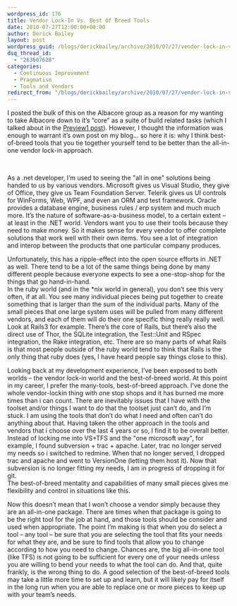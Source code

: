 ```yaml
---
wordpress_id: 176
title: Vendor Lock-In Vs. Best Of Breed Tools
date: 2010-07-27T12:00:00+00:00
author: Derick Bailey
layout: post
wordpress_guid: /blogs/derickbailey/archive/2010/07/27/vendor-lock-in-vs-best-of-breed-tools.aspx
dsq_thread_id:
  - "263607628"
categories:
  - Continuous Improvement
  - Pragmatism
  - Tools and Vendors
redirect_from: "/blogs/derickbailey/archive/2010/07/27/vendor-lock-in-vs-best-of-breed-tools.aspx/"
---
```

I posted the bulk of this on the Albacore group as a reason for my wanting to take Albacore down to it’s “core” as a suite of build related tasks (which I talked about in the [Preview1 post](https://lostechies.com/blogs/derickbailey/archive/2010/07/14/albacore-v0-2-0-preview-1-is-available.aspx)). However, I thought the information was enough to warrant it’s own post on my blog… so here it is: why I think best-of-breed tools that you tie together yourself tend to be better than the all-in-one vendor lock-in approach.

&#160;

As a .net developer, I’m used to seeing the "all in one" solutions being handed to us by various vendors. Microsoft gives us Visual Studio, they give of Office, they give us Team Foundation Server. Telerik gives us UI controls for WinForms, Web, WPF, and even an ORM and test framework. Oracle provides a database engine, business rules / erp system and much much more. It&#8217;s the nature of software-as-a-business model, to a certain extent – at least in the .NET world. Vendors want you to use their tools because they need to make money. So it makes sense for every vendor to offer complete solutions that work well with their own items. You see a lot of integration and interop between the products that one particular company produces. 

Unfortunately, this has a ripple-effect into the open source efforts in .NET as well. There tend to be a lot of the same things being done by many different people because everyone expects to see a one-stop-shop for the things that go hand-in-hand.   
In the ruby world (and in the *nix world in general), you don&#8217;t see this very often, if at all. You see many individual pieces being put together to create something that is larger than the sum of the individual parts. Many of the small pieces that one large system uses will be pulled from many different vendors, and each of them will do their one specific thing really really well. Look at Rails3 for example. There’s the core of Rails, but there’s also the direct use of Thor, the SQLite integration, the Test::Unit and RSpec integration, the Rake integration, etc. There are so many parts of what Rails is that most people outside of the ruby world tend to think that Rails is the only thing that ruby does (yes, I have heard people say things close to this).

Looking back at my development experience, I’ve been exposed to both worlds – the vendor lock-in world and the best-of-breed world. At this point in my career, I prefer the many-tools, best-of-breed approach. I&#8217;ve done the whole vendor-lockin thing with one stop shops and it has burned me more times than i can count. There are inevitably issues that I have with the toolset and/or things I want to do that the toolset just can’t do, and I’m stuck. I am using the tools that don’t do what I need and often can’t do anything about that. Having taken the other approach in the tools and vendors that i choose over the last 4 years or so, I find it to be overall better. Instead of locking me into VS+TFS and the "one microsoft way", for example, I found subversion + trac + apache. Later, trac no longer served my needs so i switched to redmine. When that no longer served, I dropped trac and apache and went to VersionOne (letting them host it). Now that subversion is no longer fitting my needs, I am in progress of dropping it for git.   
The best-of-breed mentality and capabilities of many small pieces gives me flexibility and control in situations like this.

Now this doesn’t mean that I won’t choose a vendor simply because they are an all-in-one package. There are times when that package is going to be the right tool for the job at hand, and those tools should be consider and used when appropriate. The point I’m making is that when you do select a tool – any tool – be sure that you are selecting the tool that fits your needs for what they are, and be sure to find tools that allow you to change according to how you need to change. Chances are, the big all-in-one tool (like TFS) is not going to be sufficient for every one of your needs unless you are willing to bend your needs to what the tool can do. And that, quite frankly, is the wrong thing to do. A good selection of the best-of-breed tools may take a little more time to set up and learn, but it will likely pay for itself in the long run when you are able to replace one or more pieces to keep up with your team’s needs.